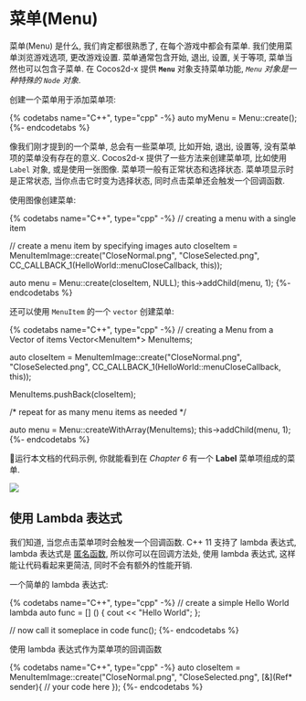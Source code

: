 # 菜单(Menu)

菜单(Menu) 是什么, 我们肯定都很熟悉了, 在每个游戏中都会有菜单. 我们使用菜单浏览游戏选项, 更改游戏设置. 菜单通常包含开始, 退出, 设置, 关于等项, 菜单当然也可以包含子菜单. 在 Cocos2d-x 提供 __`Menu`__ 对象支持菜单功能, _`Menu` 对象是一种特殊的 `Node` 对象_.

创建一个菜单用于添加菜单项:

{% codetabs name="C++", type="cpp" -%}
auto myMenu = Menu::create();
{%- endcodetabs %}

像我们刚才提到的一个菜单, 总会有一些菜单项, 比如开始, 退出, 设置等, 没有菜单项的菜单没有存在的意义. Cocos2d-x 提供了一些方法来创建菜单项, 比如使用 `Label` 对象, 或是使用一张图像. 菜单项一般有正常状态和选择状态. 菜单项显示时是正常状态, 当你点击它时变为选择状态, 同时点击菜单还会触发一个回调函数.

使用图像创建菜单:

{% codetabs name="C++", type="cpp" -%}
// creating a menu with a single item

// create a menu item by specifying images
auto closeItem = MenuItemImage::create("CloseNormal.png", "CloseSelected.png",
CC_CALLBACK_1(HelloWorld::menuCloseCallback, this));

auto menu = Menu::create(closeItem, NULL);
this->addChild(menu, 1);
{%- endcodetabs %}

还可以使用 `MenuItem` 的一个 `vector` 创建菜单:

{% codetabs name="C++", type="cpp" -%}
// creating a Menu from a Vector of items
Vector<MenuItem*> MenuItems;

auto closeItem = MenuItemImage::create("CloseNormal.png", "CloseSelected.png",
CC_CALLBACK_1(HelloWorld::menuCloseCallback, this));

MenuItems.pushBack(closeItem);

/* repeat for as many menu items as needed */

auto menu = Menu::createWithArray(MenuItems);
this->addChild(menu, 1);
{%- endcodetabs %}

运行本文档的代码示例, 你就能看到在 _Chapter 6_ 有一个 __Label__ 菜单项组成的菜单.

![](../../en/ui_components/ui_components-img/menu.png "")

## 使用 Lambda 表达式

我们知道, 当您点击菜单项时会触发一个回调函数. C++ 11 支持了 lambda 表达式, lambda 表达式是 [匿名函数](https://en.wikipedia.org/wiki/Anonymous_function#C.2B.2B_.28since_C.2B.2B11.29), 所以你可以在回调方法处, 使用 lambda 表达式, 这样能让代码看起来更简洁, 同时不会有额外的性能开销.

一个简单的 lambda 表达式:

{% codetabs name="C++", type="cpp" -%}
// create a simple Hello World lambda
auto func = [] () { cout << "Hello World"; };

// now call it someplace in code
func();
{%- endcodetabs %}

使用 lambda 表达式作为菜单项的回调函数

{% codetabs name="C++", type="cpp" -%}
auto closeItem = MenuItemImage::create("CloseNormal.png", "CloseSelected.png",
[&](Ref* sender){
	// your code here
});
{%- endcodetabs %}

